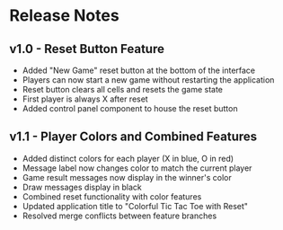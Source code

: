 # Release Notes

## v1.0 - Reset Button Feature
- Added "New Game" reset button at the bottom of the interface
- Players can now start a new game without restarting the application
- Reset button clears all cells and resets the game state
- First player is always X after reset
- Added control panel component to house the reset button

## v1.1 - Player Colors and Combined Features
- Added distinct colors for each player (X in blue, O in red)
- Message label now changes color to match the current player
- Game result messages now display in the winner's color
- Draw messages display in black
- Combined reset functionality with color features
- Updated application title to "Colorful Tic Tac Toe with Reset"
- Resolved merge conflicts between feature branches
